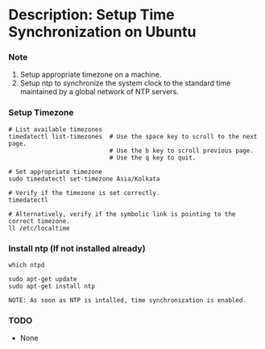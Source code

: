 # Description: Setup Time Synchronization on Ubuntu

### Note
1. Setup appropriate timezone on a machine.  
2. Setup ntp to synchronize the system clock to the standard time maintained by a global network of NTP servers. 

### Setup Timezone
```
# List available timezones
timedatectl list-timezones  # Use the space key to scroll to the next page. 
                            # Use the b key to scroll previous page. 
                            # Use the q key to quit.

# Set appropriate timezone
sudo timedatectl set-timezone Asia/Kolkata

# Verify if the timezone is set correctly. 
timedatectl

# Alternatively, verify if the symbolic link is pointing to the correct timezone.
ll /etc/localtime
```

### Install ntp (If not installed already)
```
which ntpd

sudo apt-get update
sudo apt-get install ntp

NOTE: As soon as NTP is intalled, time synchronization is enabled.
```

### TODO
* None
